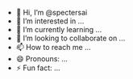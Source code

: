 - 👋 Hi, I’m @spectersai
- 👀 I’m interested in ...
- 🌱 I’m currently learning ...
- 💞️ I’m looking to collaborate on ...
- 📫 How to reach me ...
- 😄 Pronouns: ...
- ⚡ Fun fact: ...

<!---
spectersai/spectersai is a ✨ special ✨ repository because its `README.md` (this file) appears on your GitHub profile.
You can click the Preview link to take a look at your changes.
--->
